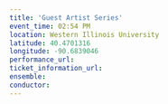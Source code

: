 ```yaml
---
title: 'Guest Artist Series'
event_time: 02:54 PM
location: Western Illinois University
latitude: 40.4701316
longitude: -90.6839046
performance_url: 
ticket_information_url: 
ensemble: 
conductor: 
---
```

